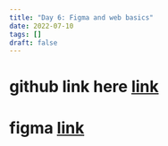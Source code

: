 ```yaml
---
title: "Day 6: Figma and web basics"
date: 2022-07-10
tags: []
draft: false
---
```


# github link here [**link**](https://github.com/YachuJoshi/sf-web-basics)
# figma [**link**](https://www.figma.com/file/GvcqplW82g4GZsjFFAt0As/UniFoodApp?node-id=1%3A3)




